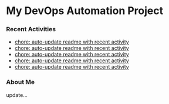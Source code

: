 # My DevOps Automation Project

### Recent Activities
<!-- activity:START -->
- [chore: auto-update readme with recent activity](https://github.com/kaigiii/mybowling-app/commit/f9386128fa2f31e2191c414cb8afe0d79c2c4794)
- [chore: auto-update readme with recent activity](https://github.com/kaigiii/mybowling-app/commit/66448d917009f8e70af8491774720f44ebb1be4b)
- [chore: auto-update readme with recent activity](https://github.com/kaigiii/mybowling-app/commit/648351456a6c478494faadda2916a8d456762104)
- [chore: auto-update readme with recent activity](https://github.com/kaigiii/mybowling-app/commit/b47f2141607fe2151650f2d1b450fcba59bce6bf)
- [chore: auto-update readme with recent activity](https://github.com/kaigiii/mybowling-app/commit/db2a97cb72260f8049fffbef8d524bb9fdf6b86c)
<!-- activity:END -->

### About Me
<!-- MYLINKS:START -->
<!-- MYLINKS:END -->

update...
